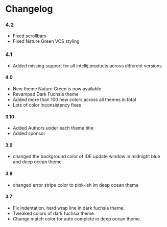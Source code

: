 # Changelog

### 4.2
- Fixed scrollbars
- Fixed Nature Green VCS styling

### 4.1
- Added missing support for all intellij products across different versions

#### 4.0
- New theme Nature Green is now available
- Revamped Dark Fuchsia theme
- Added more than 100 new colors across all themes in total
- Lots of color inconsistency fixes


#### 3.10
- Added Authors under each theme title
- Added sponsor


#### 3.9

- changed the background color of IDE update window in midnight blue and deep ocean theme

#### 3.8

- changed error stripe color to pink-ish im deep ocean theme

#### 3.7

- Fix indentation, hard wrap line in dark fuchsia theme.
- Tweaked colors of dark fuchsia theme.
- Change match color for auto complete in deep ocean theme.
